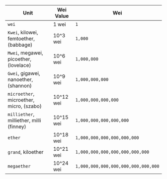| Unit| Wei Value | Wei |
| --- | --- | --- |
| `wei` | 1 wei | `1` |
| `Kwei`, kilowei, femtoether, (babbage) | 10^3 wei | `1,000` |
| `Mwei`, megawei, picoether, (lovelace) |	10^6 wei | `1,000,000` |
| `Gwei`, gigawei, nanoether, (shannon) | 10^9 wei | `1,000,000,000` |
| `microether`, microether, micro, (szabo) | 10^12 wei | `1,000,000,000,000` |
| `milliether`, milliether, milli (finney) |	10^15 wei | `1,000,000,000,000,000` |
| `ether` | 10^18 wei | `1,000,000,000,000,000,000` |
| `grand`, kiloether | 10^21 wei | `1,000,000,000,000,000,000,000` |
| `megaether` | 10^24 wei | `1,000,000,000,000,000,000,000,000` |